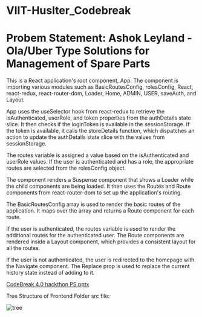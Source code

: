 # VIIT-Huslter_Codebreak
<h1>Probem Statement: Ashok Leyland - Ola/Uber Type Solutions for Management of Spare Parts</h1>
  This is a React application's root component, App. The component is importing various modules such as BasicRoutesConfig, rolesConfig, React, react-redux, react-router-dom, Loader, Home, ADMIN, USER, saveAuth, and Layout.

App uses the useSelector hook from react-redux to retrieve the isAuthenticated, userRole, and token properties from the authDetails state slice. It then checks if the loginToken is available in the sessionStorage. If the token is available, it calls the storeDetails function, which dispatches an action to update the authDetails state slice with the values from sessionStorage.

The routes variable is assigned a value based on the isAuthenticated and userRole values. If the user is authenticated and has a role, the appropriate routes are selected from the rolesConfig object.

The component renders a Suspense component that shows a Loader while the child components are being loaded. It then uses the Routes and Route components from react-router-dom to set up the application's routing.

The BasicRoutesConfig array is used to render the basic routes of the application. It maps over the array and returns a Route component for each route.

If the user is authenticated, the routes variable is used to render the additional routes for the authenticated user. The Route components are rendered inside a Layout component, which provides a consistent layout for all the routes.

If the user is not authenticated, the user is redirected to the homepage with the Navigate component. The Replace prop is used to replace the current history state instead of adding to it.


[CodeBreak 4.0 hackthon PS.pptx](https://github.com/Akash-Tandale001/VIIT-Huslter_Codebreak/files/10751899/CodeBreak.4.0.hackthon.PS.pptx)

Tree Structure of Frontend Folder src file:

![tree](https://user-images.githubusercontent.com/76769985/219262659-374451de-afc1-4e53-834a-af37febdf76e.png)
